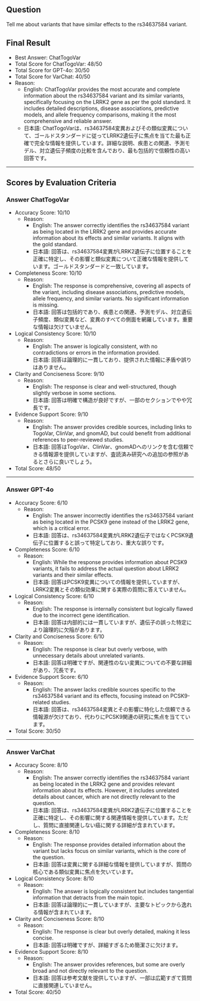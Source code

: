 ## Question

Tell me about variants that have similar effects to the rs34637584 variant.

## Final Result

- Best Answer: ChatTogoVar
- Total Score for ChatTogoVar: 48/50
- Total Score for GPT-4o: 30/50
- Total Score for VarChat: 40/50
- Reason:
  - English: ChatTogoVar provides the most accurate and complete information about the rs34637584 variant and its similar variants, specifically focusing on the LRRK2 gene as per the gold standard. It includes detailed descriptions, disease associations, predictive models, and allele frequency comparisons, making it the most comprehensive and reliable answer.
  - 日本語: ChatTogoVarは、rs34637584変異およびその類似変異について、ゴールドスタンダードに従ってLRRK2遺伝子に焦点を当てた最も正確で完全な情報を提供しています。詳細な説明、疾患との関連、予測モデル、対立遺伝子頻度の比較を含んでおり、最も包括的で信頼性の高い回答です。

---

## Scores by Evaluation Criteria

### Answer ChatTogoVar
- Accuracy Score: 10/10
  - Reason: 
    - English: The answer correctly identifies the rs34637584 variant as being located in the LRRK2 gene and provides accurate information about its effects and similar variants. It aligns with the gold standard.
    - 日本語: 回答は、rs34637584変異がLRRK2遺伝子に位置することを正確に特定し、その影響と類似変異について正確な情報を提供しています。ゴールドスタンダードと一致しています。
- Completeness Score: 10/10
  - Reason: 
    - English: The response is comprehensive, covering all aspects of the variant, including disease associations, predictive models, allele frequency, and similar variants. No significant information is missing.
    - 日本語: 回答は包括的であり、疾患との関連、予測モデル、対立遺伝子頻度、類似変異など、変異のすべての側面を網羅しています。重要な情報は欠けていません。
- Logical Consistency Score: 10/10
  - Reason: 
    - English: The answer is logically consistent, with no contradictions or errors in the information provided.
    - 日本語: 回答は論理的に一貫しており、提供された情報に矛盾や誤りはありません。
- Clarity and Conciseness Score: 9/10
  - Reason: 
    - English: The response is clear and well-structured, though slightly verbose in some sections.
    - 日本語: 回答は明確で構造が良好ですが、一部のセクションでやや冗長です。
- Evidence Support Score: 9/10
  - Reason: 
    - English: The answer provides credible sources, including links to TogoVar, ClinVar, and gnomAD, but could benefit from additional references to peer-reviewed studies.
    - 日本語: 回答はTogoVar、ClinVar、gnomADへのリンクを含む信頼できる情報源を提供していますが、査読済み研究への追加の参照があるとさらに良いでしょう。
- Total Score: 48/50

---

### Answer GPT-4o
- Accuracy Score: 6/10
  - Reason: 
    - English: The answer incorrectly identifies the rs34637584 variant as being located in the PCSK9 gene instead of the LRRK2 gene, which is a critical error.
    - 日本語: 回答は、rs34637584変異がLRRK2遺伝子ではなくPCSK9遺伝子に位置すると誤って特定しており、重大な誤りです。
- Completeness Score: 6/10
  - Reason: 
    - English: While the response provides information about PCSK9 variants, it fails to address the actual question about LRRK2 variants and their similar effects.
    - 日本語: 回答はPCSK9変異についての情報を提供していますが、LRRK2変異とその類似効果に関する実際の質問に答えていません。
- Logical Consistency Score: 6/10
  - Reason: 
    - English: The response is internally consistent but logically flawed due to the incorrect gene identification.
    - 日本語: 回答は内部的には一貫していますが、遺伝子の誤った特定により論理的に欠陥があります。
- Clarity and Conciseness Score: 6/10
  - Reason: 
    - English: The response is clear but overly verbose, with unnecessary details about unrelated variants.
    - 日本語: 回答は明確ですが、関連性のない変異についての不要な詳細があり、冗長です。
- Evidence Support Score: 6/10
  - Reason: 
    - English: The answer lacks credible sources specific to the rs34637584 variant and its effects, focusing instead on PCSK9-related studies.
    - 日本語: 回答は、rs34637584変異とその影響に特化した信頼できる情報源が欠けており、代わりにPCSK9関連の研究に焦点を当てています。
- Total Score: 30/50

---

### Answer VarChat
- Accuracy Score: 8/10
  - Reason: 
    - English: The answer correctly identifies the rs34637584 variant as being located in the LRRK2 gene and provides relevant information about its effects. However, it includes unrelated details about cancer, which are not directly relevant to the question.
    - 日本語: 回答は、rs34637584変異がLRRK2遺伝子に位置することを正確に特定し、その影響に関する関連情報を提供しています。ただし、質問に直接関連しない癌に関する詳細が含まれています。
- Completeness Score: 8/10
  - Reason: 
    - English: The response provides detailed information about the variant but lacks focus on similar variants, which is the core of the question.
    - 日本語: 回答は変異に関する詳細な情報を提供していますが、質問の核心である類似変異に焦点を欠いています。
- Logical Consistency Score: 8/10
  - Reason: 
    - English: The answer is logically consistent but includes tangential information that detracts from the main topic.
    - 日本語: 回答は論理的に一貫していますが、主要なトピックから逸れる情報が含まれています。
- Clarity and Conciseness Score: 8/10
  - Reason: 
    - English: The response is clear but overly detailed, making it less concise.
    - 日本語: 回答は明確ですが、詳細すぎるため簡潔さに欠けます。
- Evidence Support Score: 8/10
  - Reason: 
    - English: The answer provides references, but some are overly broad and not directly relevant to the question.
    - 日本語: 回答は参考文献を提供していますが、一部は広範すぎて質問に直接関連していません。
- Total Score: 40/50